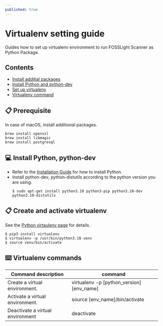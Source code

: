 ```yaml
---
published: true
---
```

# Virtualenv setting guide

Guides how to set up virtualenv environment to run FOSSLight Scanner as Python Package.

## Contents
- [Install additial packages](#pre)
- [Install Python and python-dev](#python)
- [Set up virtualenv](#virtualenv)
- [Virtualenv command](#command)


## 📋 <a name="pre"></a>Prerequisite
In case of macOS, install additional packages.
```
brew install openssl
brew install libmagic
brew install postgresql
```

## 💻 <a name="python"></a>Install Python, python-dev

- Refer to the [Installation Guide][install] for how to install Python.
- Install python-dev, python-distutils according to the python version you are using.
  ```
  $ sudo apt-get install python3.10 python3-pip python3.10-dev python3.10-distutils
  ```

[install]: https://realpython.com/installing-python


## 📋 <a name="virtualenv"></a>Create and activate virtualenv

See the [Python virtaulenv page][venv] for details.
```
$ pip3 install virtualenv
$ virtualenv -p /usr/bin/python3.10 venv
$ source venv/bin/activate
```

[venv]: https://docs.python.org/3.10/library/venv.html

## ⌨️ <a name="command"></a>Virtualenv commands

| Command description  | command |
| ------------- | ------------- |
| Create a virtual environment. | virtualenv -p [python_version] [env_name] |
| Activate a virtual environment. | source [env_name]/bin/activate |
| Deactivate a virtual environment | deactivate | 

